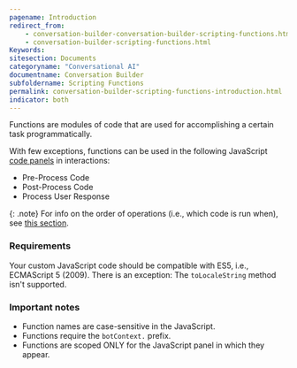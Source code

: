 ```yaml
---
pagename: Introduction
redirect_from:
    - conversation-builder-conversation-builder-scripting-functions.html
    - conversation-builder-scripting-functions.html
Keywords:
sitesection: Documents
categoryname: "Conversational AI"
documentname: Conversation Builder
subfoldername: Scripting Functions
permalink: conversation-builder-scripting-functions-introduction.html
indicator: both
---
```


Functions are modules of code that are used for accomplishing a certain task programmatically. 

With few exceptions, functions can be used in the following JavaScript [code panels](conversation-builder-interactions-configuration-custom-code.html) in interactions:

* Pre-Process Code
* Post-Process Code
* Process User Response

{: .note}
For info on the order of operations (i.e., which code is run when), see [this section](conversation-builder-interactions-interaction-basics.html#order-of-operations).

### Requirements

Your custom JavaScript code should be compatible with ES5, i.e., ECMAScript 5 (2009). There is an exception: The `toLocaleString` method isn't supported.

### Important notes

* Function names are case-sensitive in the JavaScript.
* Functions require the `botContext.` prefix.
* Functions are scoped ONLY for the JavaScript panel in which they appear.
